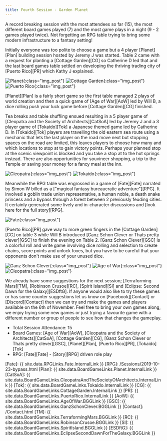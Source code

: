 ```yaml
---
title: Fourth Session - Garden Planet
---
```


A record breaking session with the most attendees so far (15), the most different board games played (7) and the most game plays in a night (9 - 2 games played twice). Not forgetting an RPG table trying to bring some modern infrastructure to a fantasy setting!

Initially everyone was too polite to choose a game but a 4 player [Planet][Plan] building session hosted by Jeremy J was started.
Table 2 came with a request for planting a [Cottage Garden][CG] so Catherine D led that and the last board games table settled on developing the thriving trading city of [Puerto Rico][PR] which Kathy J explained.

![Planet](/images/posts/2019_10_23/Planet.jpg "Planet"){:class="img_post"}
![Cottage Garden](/images/posts/2019_10_23/CottageGarden.jpg "Cottage Garden"){:class="img_post"}
![Puerto Rico](/images/posts/2019_10_23/PuertoRico.jpg "Puerto Rico"){:class="img_post"}

[Planet][Plan] is a fairly short game so the first table managed 2 plays of world creation and then a quick game of [Age of War][AoW] led by Will B, a dice rolling push your luck game before [Cottage Garden][CG] finished.

Tea breaks and table shuffling ensued resulting in a 5 player game of [Cleopatra and the Society of Architects][CatSoA] led by Jeremy J and a 3 player game of [Tokaido][Tok] a Japanese themed game led by Catherine D.
In [Tokaido][Tok] players are travelling the old eastern sea route using a mechanic that lets the last player on the road move next but stopping spaces on the road are limited, this leaves players to choose how many and which locations to stop at to gain victory points.
Perhaps your planned stop at the scenic viewpoint is blocked and you take a stop at to the hot springs instead. There are also opportunities for souvineer shopping, a trip to the Temple or saving your money for a fancy meal at the inn.

![Cleopatra](/images/posts/2019_10_23/Cleopatra1.jpg "Cleopatra and the Society of Architects"){:class="img_post"}
![Tokaido](/images/posts/2019_10_23/Tokaido.jpg "Tokaido"){:class="img_post"}

Meanwhile the RPG table was engrossed in a game of [Fate][Fate] narrated by Simon W billed as a ["magical fantasy bureaucratic adventure"][RPG]. It involved a goblin trade union representative, a human noble, a death snake princess and a bypass through a forest between 2 previously feuding cities. It certainly generated some lively and in-character discussions and [look here for the full story][RPG].

![Fate](/images/posts/2019_10_23/Fate.jpg "Fate RPG"){:class="img_post"}

[Puerto Rico][PR] gave way to more green fingers in the [Cottage Garden][CG] on table 3 while Will B introduced [Ganz Schon Clever or Thats pretty clever][GSC] to finish the evening on Table 2.
[Ganz Schon Clever][GSC] is a colorful roll and write game involving dice rolling and selection to create chains, score points and unlock foxes, but you have to be careful that your opponents don't make use of your unused dice.

![Ganz Schon Clever](/images/posts/2019_10_23/GanzSchonClever.jpg "Ganz Schon Clever"){:class="img_post"}
![Age of War](/images/posts/2019_10_23/AgeOfWar.jpg "Age of War"){:class="img_post"}
![Cleopatra](/images/posts/2019_10_23/Cleopatra2.jpg "Cleopatra's temple"){:class="img_post"}

We already have some suggestions for the next session; [Terraforming Mars][TM], [Robinson Crusoe][RC], [Spirit Island][SI] and [Eclipse: Second Dawn for the Galaxy][ESDftG]. If anyone would also like to try these games or has some counter suggestions let us know on [Facebook][Contact] or [Discord][Contact] then we can try and make the games and players available on the 6th of November. Feel free to bring your own games along, we enjoy trying some new games or just trying a favourite game with a different number or group of people to see how that changes the gameplay.

* Total Session Attendance: 15
* Board Games: [Age of War][AoW], [Cleopatra and the Society of Architects][CatSoA], [Cottage Garden][CG], [Ganz Schon Clever or Thats pretty clever][GSC], [Planet][Plan], [Puerto Rico][PR], [Tokaido][Tok]
* RPG: [Fate][Fate] - [Story][RPG] driven role play

[Fate]: {{ site.data.RPGLinks.Fate.InternalLink }}
[RPG]: /Sessions/2019-10-23-bypass.html
[Plan]: {{ site.data.BoardGameLinks.Planet.InternalLink }}
[CatSoA]: {{ site.data.BoardGameLinks.CleopatraAndTheSocietyOfArchitects.InternalLink }}
[Tok]: {{ site.data.BoardGameLinks.Tokaido.InternalLink }}
[CG]: {{ site.data.BoardGameLinks.CottageGarden.InternalLink }}
[PR]: {{ site.data.BoardGameLinks.PuertoRico.InternalLink }}
[AoW]: {{ site.data.BoardGameLinks.AgeOfWar.BGGLink }}
[GSC]: {{ site.data.BoardGameLinks.GanzSchonClever.BGGLink }}
[Contact]: /Contact.html
[TM]: {{ site.data.BoardGameLinks.TerraformingMars.BGGLink }}
[RC]: {{ site.data.BoardGameLinks.RobinsonCrusoe.BGGLink }}
[SI]: {{ site.data.BoardGameLinks.SpiritIsland.BGGLink }}
[ESDftG]: {{ site.data.BoardGameLinks.EclipseSecondDawnForTheGalaxy.BGGLink }}
